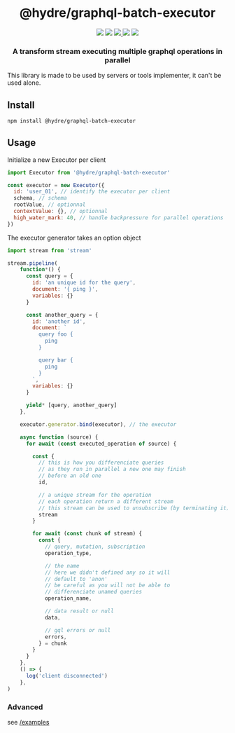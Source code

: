 <h1 align=center>@hydre/graphql-batch-executor</h1>
<p align=center>
  <img src="https://img.shields.io/github/license/hydreio/graphql-batch-executor.svg?style=for-the-badge" />
  <img src="https://img.shields.io/codecov/c/github/hydreio/graphql-batch-executor/edge?logo=codecov&style=for-the-badge"/>
  <a href="https://www.npmjs.com/package/@hydre/graphql-batch-executor">
    <img src="https://img.shields.io/npm/v/@hydre/graphql-batch-executor.svg?logo=npm&style=for-the-badge" />
  </a>
  <img src="https://img.shields.io/npm/dw/@hydre/graphql-batch-executor?logo=npm&style=for-the-badge" />
  <img src="https://img.shields.io/github/workflow/status/hydreio/graphql-batch-executor/CI?logo=Github&style=for-the-badge" />
</p>

<h3 align=center>A transform stream executing multiple graphql operations in parallel</h3>

This library is made to be used by servers or tools implementer, it can't be used alone.

## Install

```sh
npm install @hydre/graphql-batch-executor
```

## Usage

Initialize a new Executor per client

```js
import Executor from '@hydre/graphql-batch-executor'

const executor = new Executor({
  id: 'user_01', // identify the executor per client
  schema, // schema
  rootValue, // optionnal
  contextValue: {}, // optionnal
  high_water_mark: 40, // handle backpressure for parallel operations
})
```

The executor generator takes an option object

```js
import stream from 'stream'

stream.pipeline(
    function*() {
      const query = {
        id: 'an unique id for the query',
        document: '{ ping }',
        variables: {}
      }

      const another_query = {
        id: 'another id',
        document: `
          query foo {
            ping
          }

          query bar {
            ping
          }
        `,
        variables: {}
      }

      yield* [query, another_query]
    },

    executor.generator.bind(executor), // the executor

    async function (source) {
      for await (const executed_operation of source) {

        const {
          // this is how you differenciate queries
          // as they run in parallel a new one may finish
          // before an old one
          id,

          // a unique stream for the operation
          // each operation return a different stream
          // this stream can be used to unsubscribe (by terminating it)
          stream
        }

        for await (const chunk of stream) {
          const {
            // query, mutation, subscription
            operation_type,

            // the name
            // here we didn't defined any so it will
            // default to 'anon'
            // be careful as you will not be able to
            // differenciate unamed queries
            operation_name,

            // data result or null
            data,

            // gql errors or null
            errors,
          } = chunk
        }
      }
    },
    () => {
      log('client disconnected')
    },
)
```

### Advanced

see [/examples](example/index.js)
